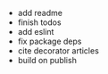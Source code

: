 - add readme
- finish todos
- add eslint
- fix package deps
- cite decorator articles
- build on publish
